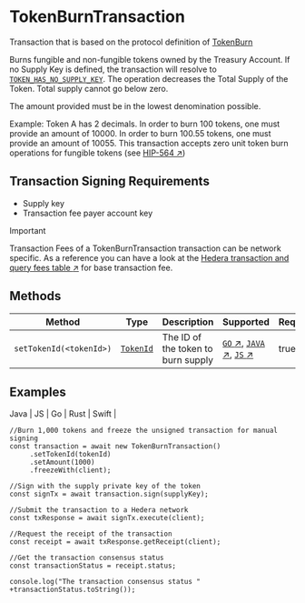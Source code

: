 # TokenBurnTransaction

Transaction that is based on the protocol definition of [TokenBurn](api/TokenBurn.md)

Burns fungible and non-fungible tokens owned by the Treasury Account. If no Supply Key is defined, the transaction will resolve to [`TOKEN_HAS_NO_SUPPLY_KEY`]().
The operation decreases the Total Supply of the Token.
Total supply cannot go below zero.

The amount provided must be in the lowest denomination possible.

Example: Token A has 2 decimals. In order to burn 100 tokens, one must provide an amount of 10000. In order to burn 100.55 tokens, one must provide an amount of 10055.
This transaction accepts zero unit token burn operations for fungible tokens (see [HIP-564 :arrow_upper_right:]())

## Transaction Signing Requirements

- Supply key
- Transaction fee payer account key

> [!IMPORTANT]
> Transaction Fees of a TokenBurnTransaction transaction can be network specific. As a reference you can have a look at the [Hedera transaction and query fees table :arrow_upper_right:]() for base transaction fee.

## Methods

| Method                | Type      | Description                        | Supported | Requirement |
| --------------------- | --------- | ---------------------------------- | --------- | ----------- |
| `setTokenId(<tokenId>)` | [`TokenId`]()   | The ID of the token to burn supply | [`GO` :arrow_upper_right:](), [`JAVA` :arrow_upper_right:](), [`JS` :arrow_upper_right:]() | true |

## Examples

Java | JS | Go | Rust | Swift |
```
//Burn 1,000 tokens and freeze the unsigned transaction for manual signing
const transaction = await new TokenBurnTransaction()
     .setTokenId(tokenId)
     .setAmount(1000)
     .freezeWith(client);

//Sign with the supply private key of the token 
const signTx = await transaction.sign(supplyKey);

//Submit the transaction to a Hedera network    
const txResponse = await signTx.execute(client);

//Request the receipt of the transaction
const receipt = await txResponse.getReceipt(client);
    
//Get the transaction consensus status
const transactionStatus = receipt.status;

console.log("The transaction consensus status " +transactionStatus.toString());
```

